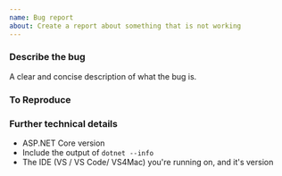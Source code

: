 ```yaml
---
name: Bug report
about: Create a report about something that is not working
---
```


<!--
Please keep in mind that the GitHub issue tracker is not intended as a general support forum, but for reporting non-security bugs and feature requests.

If you believe you have an issue that affects the SECURITY of the platform, please do NOT create an issue and instead email your issue details to secure@microsoft.com. Your report may be eligible for our [bug bounty](https://technet.microsoft.com/en-us/mt764065.aspx) but ONLY if it is reported through email.
For other type of questions, consider using the [StackOverflow](https://stackoverflow.com) forum.

-->

### Describe the bug
A clear and concise description of what the bug is.

### To Reproduce
<!--
What steps can we follow to reproduce the issue?

We ❤ code! Include a complete code listing or point us to a minimalistic GitHub repo.

``` C#
Console.WriteLine("Hello, World!");
```

Got Exceptions? Include both the message and the stack trace
-->

### Further technical details
- ASP.NET Core version
- Include the output of `dotnet --info`
- The IDE (VS / VS Code/ VS4Mac) you're running on, and it's version
